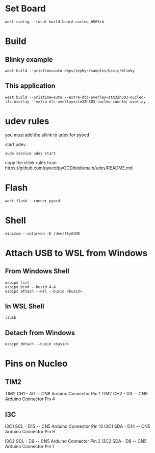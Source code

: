 # Set Board

```
west config --local build.board nucleo_h503rb
```

# Build

## Blinky example

```
west build --pristine=auto deps/zephyr/samples/basic/blinky
```

## This application

```
west build --pristine=auto --extra-dtc-overlay=stm32h503-nucleo-i3c.overlay --extra-dtc-overlay=stm32h503-nucleo-counter.overlay .
```

# udev rules

you must add the stlink to udev for pyocd

start udev
```
sudo service udev start
```

copy the stlink rules from https://github.com/pyocd/pyOCD/blob/main/udev/README.md

# Flash

```
west flash --runner pyocd
```

# Shell

```
minicom --color=on -D /dev/ttyACM0
```

# Attach USB to WSL from Windows

## From Windows Shell

```
usbipd list
usbipd bind --busid 4-4
usbipd attach --wsl --busid <busid>
```

## In WSL Shell

```
lsusb
```

## Detach from Windows

```
usbipd detach --busid <busid>
```

# Pins on Nucleo

## TIM2

TIM2 CH1 - A0 -- CN8 Arduino Connector Pin 1
TIM2 CH2 - D3 -- CN9 Arduino Connector Pin 4

## I3C

I3C1 SCL - D15 -- CN5 Arduino Connector Pin 10
I3C1 SDA - D14 -- CN5 Arduino Connector Pin 9

I3C2 SCL - D9 -- CN5 Arduino Connector Pin 2
I3C2 SDA - D8 -- CN5 Arduino Connector Pin 1
